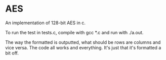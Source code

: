 # AES
An implementation of 128-bit AES in c.

To run the test in tests.c, compile with gcc \*.c and run with ./a.out.

The way the formatted is outputted, what should be rows are columns and vice versa. The code all works and everything. It's just that it's formatted a bit off.

